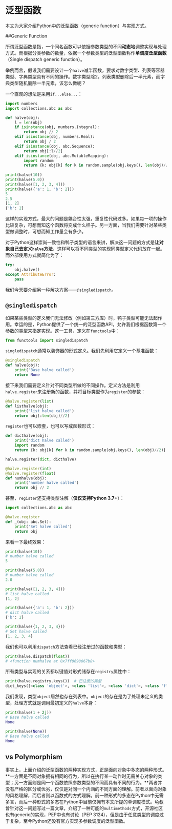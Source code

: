 # 泛型函数

本文为大家介绍Python中的泛型函数（generic function）与实现方式。

##Generic Function 

所谓泛型函数是指，一个同名函数可以依据参数类型的不同**动态地**调整实现与处理方式。而根据分类参数的数量，依据一个参数类型的泛型函数称作**单调度泛型函数**（Single dispatch generic function）。

举例而言，假设我们需要设计一个`halve`减半函数，要求对数字类型、列表等容器类型、字典类型具有不同的操作。数字类型除2，列表类型删除后一半元素，而字典类型随机删除一半元素，该怎么做呢？

一个直观的想法是采用`if...else...`：

```python
import numbers
import collections.abc as abc

def halve(obj):
    l = len(obj)
    if isinstance(obj, numbers.Integral):
        return obj // 2
    elif isinstance(obj, numbers.Real):
        return obj / 2
    elif isinstance(obj, abc.Sequence):
        return obj[:l//2]
    elif isinstance(obj, abc.MutableMapping):
        import random
        return {k: obj[k] for k in random.sample(obj.keys(), len(obj)//2)}
            
print(halve(10))
print(halve(5.0))
print(halve([1, 2, 3, 4]))
print(halve({'a': 1, 'b': 2}))
5
2.5
[1, 2]
{'b': 2}
```

这样的实现方式，最大的问题是耦合性太强，重复性代码过多。如果每一项的操作比较复杂，可想而知这个函数将变成什么样子。另一方面，当我们需要针对某些类型做调整时，可想而知工作量会有多少。

对于Python这样崇尚一致性和鸭子类型的语言来讲，解决这一问题的方式是**让对象自己去定义`halve`方法**，这样可以将不同类型的实现同类型定义代码放在一起。而外部使用方式就简化为了：

```python
try:
    obj.halve()
except AttributeError:
    pass
```

我们今天要介绍另一种解决方案——`@singledispatch`。

## `@singledispatch`

如果某些类型的定义我们无法修改（例如第三方库）时，鸭子类型可能无法起作用。幸运的是，Python提供了一个统一的泛型函数API，允许我们根据函数第一个参数的类型来指定实现。这一工具，定义在`functools`中：

```python
from functools import singledispatch
```

`singledispatch`通常以装饰器的形式定义。我们先利用它定义一个基准函数：

```python
@singledispatch
def halve(obj):
    print('Base halve called')
    return None
```

接下来我们需要定义针对不同类型所做的不同操作。定义方法是利用`halve.register`来注册新的函数，并将目标类型作为`register`的参数：

```python
@halve.register(list)
def listhalve(obj):
    print('list halve called')
    return obj[:len(obj)//2]
```

`register`也可以嵌套，也可以写成函数形式：

```python
def dicthalve(obj):
    print('dict halve called')
    import random
    return {k: obj[k] for k in random.sample(obj.keys(), len(obj)//2)}

halve.register(dict, dicthalve)

@halve.register(int)
@halve.register(float)
def numhalve(obj):
    print('number halve called')
    return obj // 2
```

甚至，`register`还支持类型注解（**仅仅支持Python 3.7+**）：

```python
import collections.abc as abc

@halve.register
def _(obj: abc.Set):
    print('Set halve called')
    return obj
```

来看一下最终效果：

```python
print(halve(10))
# number halve called
5

print(halve(5.0))
# number halve called
2.0

print(halve([1, 2, 3, 4]))
# list halve called
[1, 2]

print(halve({'a': 1, 'b': 2}))
# dict halve called
{'b': 2}

print(halve({1, 2, 3, 4}))
# Set halve called
{1, 2, 3, 4}
```

我们也可以利用`dispatch`方法查看已经注册过的函数和类型：

```python
print(halve.dispatch(float))
# <function numhalve at 0x7ff8698067b8>
```

所有类型与实现的关系都以键值对形式储存在`registry`属性中：

```python
print(halve.registry.keys())  # 已注册的类型
dict_keys([<class 'object'>, <class 'list'>, <class 'dict'>, <class 'float'>, <class 'int'>, <class 'collections.abc.Set'>])
```

我们发现，类型`object`居然也存在列表中。`object`的存在是为了处理未定义的类型，处理方式就是调用最初定义的`halve`本身：

```python
print(halve(1 + 2j))
# Base halve called
None

print(halve(None))
# Base halve called
None
```

## vs Polymorphism

事实上，上面介绍的泛型函数的两种实现方式，正是面向对象中多态的两种形式。**一方面是不同对象拥有相同的行为，所以在执行某一动作时无需关心对象的类型；另一方面则是同一个函数依照参数类型的不同而具有不同的行为。**两者并没有严格的区分或优劣，仅仅是对同一个内涵的不同方面的理解。前者以面向对象的风格理解，而后者则以函数式的方式理解。前一种形式的多态在Python中无需多言，而后一种形式的多态在Python中目前仅拥有本文所提的单调度模式。龟叔曾针对这一问题写过一篇文章，介绍了一种可能的`multimethods`方式，开源社区也有generic的实现，PEP中也有讨论（PEP 3124），但是由于任意类型的调度过于复杂，至今Python还没有官方实现多参数调度的泛型函数。